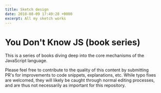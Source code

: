 ```yaml
---
title: Sketch design
date: 2018-08-09 17:49:28 +0000
excerpt: All my sketch works
---
```


# You Don't Know JS (book series)

This is a series of books diving deep into the core mechanisms of the JavaScript language.

Please feel free to contribute to the quality of this content by submitting PR's for improvements to code snippets, explanations, etc. While typo fixes are welcomed, they will likely be caught through normal editing processes, and are thus not necessarily as important for this repository.
